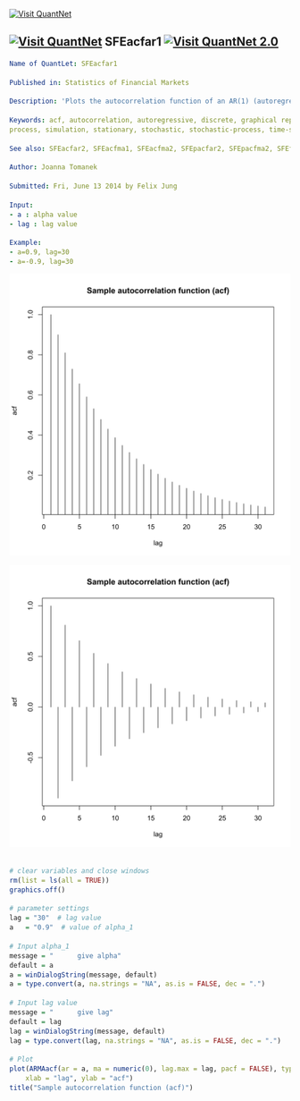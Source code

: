 
[<img src="https://github.com/QuantLet/Styleguide-and-Validation-procedure/blob/master/pictures/banner.png" alt="Visit QuantNet">](http://quantlet.de/index.php?p=info)

## [<img src="https://github.com/QuantLet/Styleguide-and-Validation-procedure/blob/master/pictures/qloqo.png" alt="Visit QuantNet">](http://quantlet.de/) **SFEacfar1** [<img src="https://github.com/QuantLet/Styleguide-and-Validation-procedure/blob/master/pictures/QN2.png" width="60" alt="Visit QuantNet 2.0">](http://quantlet.de/d3/ia)

```yaml
Name of QuantLet: SFEacfar1

Published in: Statistics of Financial Markets

Description: 'Plots the autocorrelation function of an AR(1) (autoregressive) process.'

Keywords: acf, autocorrelation, autoregressive, discrete, graphical representation, linear, plot,
process, simulation, stationary, stochastic, stochastic-process, time-series

See also: SFEacfar2, SFEacfma1, SFEacfma2, SFEpacfar2, SFEpacfma2, SFEfgnacf

Author: Joanna Tomanek

Submitted: Fri, June 13 2014 by Felix Jung

Input:
- a : alpha value
- lag : lag value

Example:
- a=0.9, lag=30
- a=-0.9, lag=30
```

![Picture1](SFEacfar1_1-1.png)

![Picture2](SFEacfar1_2-1.png)


```r

# clear variables and close windows
rm(list = ls(all = TRUE))
graphics.off()

# parameter settings
lag = "30"  # lag value
a   = "0.9"  # value of alpha_1

# Input alpha_1
message = "      give alpha"
default = a
a = winDialogString(message, default)
a = type.convert(a, na.strings = "NA", as.is = FALSE, dec = ".")

# Input lag value
message = "      give lag"
default = lag
lag = winDialogString(message, default)
lag = type.convert(lag, na.strings = "NA", as.is = FALSE, dec = ".")

# Plot
plot(ARMAacf(ar = a, ma = numeric(0), lag.max = lag, pacf = FALSE), type = "h", 
    xlab = "lag", ylab = "acf")
title("Sample autocorrelation function (acf)")
```

